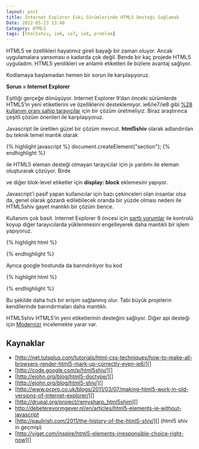 ```yaml
---
layout: post
title: İnternet Explorer Eski Sürümlerinde HTML5 Desteği Sağlamak
Date: 2012-05-23 13:40
Category: HTML5
tags: [html5shiv, ie6, ie7, ie8, problem]
---
```


HTML5 ve özellikleri hayatımız gireli bayağı bir zaman oluyor. Ancak
uygulamalara yansıması o kadarda çok değil. Bende bir kaç projede HTML5
uyguladım. HTML5 yenilikleri ve anlamlı etiketleri ile bizlere avantaj
sağlıyor.

Kodlamaya başlamadan hemen bir sorun ile karşılaşıyoruz.

**Sorun = Internet Explorer**

Eşitliği gerçeğe dönüşüyor. Internet Explorer 9’dan önceki sürümlerde
HTML5’in yeni etiketlerini ve özelliklerini desteklemiyor. ie6/ie7/ie8
gibi [%28 kullanım oranı sahip tarayıcılar][] için bir çözüm
üretmeliyiz. Biraz araştırınca çeşitli çözüm önerileri ile
karşılaşıyoruz.

Javascript ile üretilen güzel bir çözüm mevcut. **html5shiv** olarak
adlandırılan bu teknik temel mantık olarak

{% highlight javascript %}
document.createElement("section");
{% endhighlight %}

ile HTML5 eleman desteği olmayan tarayıcılar için js yardımı ile eleman
oluşturarak çözüyor. Birde **<section>** ve diğer blok-level etiketler
için **display: block** eklemesini yapıyor.

Javascript’i pasif yapan kullanıcılar için bazı çekinceleri olan
insanlar olsa da, genel olarak gözardı edilebilecek oranda bir yüzde
olması nedeni ile HTML5shiv gayet mantıklı bir çözüm bence.

Kullanımı çok basit. Internet Explorer 9 öncesi için [şartlı yorumlar][]
ile kontrolü koyup diğer tarayıcılarda yüklenmesini engelleyerek daha
mantıklı bir işlem yapıyoruz.

{% highlight html %}
<!--[if lt IE 9]> <script src="dist/html5shiv.js"></script> <![endif]-->
{% endhighlight %}

Ayrıca google hostunda da barındırılıyor bu kod

{% highlight html %}
<!--[if lt IE 9]>
	<script src="http://html5shim.googlecode.com/svn/trunk/html5.js"></script>
<![endif]-->
{% endhighlight %}

Bu şekilde daha hızlı bir erişim sağlanmış olur. Tabi büyük projelerin
kendilerinde barındırmaları daha mantıklı.

HTML5shiv HTML5’in yeni etiketlerinin desteğini sağlıyor. Diğer api
desteği için [Modernizr][] incelemekte yarar var.

## Kaynaklar

-   [http://net.tutsplus.com/tutorials/html-css-techniques/how-to-make-all-browsers-render-html5-mark-up-correctly-even-ie6/][]
-   [http://code.google.com/p/html5shiv/][]
-   [http://ejohn.org/blog/html5-doctype/][]
-   [http://ejohn.org/blog/html5-shiv/][]
-   [http://www.pcpro.co.uk/blogs/2011/03/07/making-html5-work-in-old-versions-of-internet-explorer/][]
-   [http://drupal.org/project/remysharp_html5shim][]
-   http://debeterevormgever.nl/en/articles/html5-elements-ie-without-javascript
-   [http://paulirish.com/2011/the-history-of-the-html5-shiv/][] (html5 shiv in geçmişi)
-   [http://viget.com/inspire/html5-elements-irresponsible-choice-right-now][]

  [%28 kullanım oranı sahip tarayıcılar]: http://labs.sahibinden.com/yazi/sahibinden-com-nisan-2012-ziyaretci-teknoloji-istatistikleri/
  [şartlı yorumlar]: http://fatihhayrioglu.com/iede-hata-ayiklamak-icin-sartli-yorumlar-kullanmak/
  [Modernizr]: http://modernizr.com/
  [http://net.tutsplus.com/tutorials/html-css-techniques/how-to-make-all-browsers-render-html5-mark-up-correctly-even-ie6/]: http://net.tutsplus.com/tutorials/html-css-techniques/how-to-make-all-browsers-render-html5-mark-up-correctly-even-ie6/
  [http://code.google.com/p/html5shiv/]: http://code.google.com/p/html5shiv/
  [http://ejohn.org/blog/html5-doctype/]: http://ejohn.org/blog/html5-doctype/
  [http://ejohn.org/blog/html5-shiv/]: http://ejohn.org/blog/html5-shiv/
  [http://www.pcpro.co.uk/blogs/2011/03/07/making-html5-work-in-old-versions-of-internet-explorer/]: http://www.pcpro.co.uk/blogs/2011/03/07/making-html5-work-in-old-versions-of-internet-explorer/
  [http://drupal.org/project/remysharp_html5shim]: http://drupal.org/project/remysharp_html5shim
  [http://paulirish.com/2011/the-history-of-the-html5-shiv/]: http://paulirish.com/2011/the-history-of-the-html5-shiv/
  [http://viget.com/inspire/html5-elements-irresponsible-choice-right-now]: http://viget.com/inspire/html5-elements-irresponsible-choice-right-now
